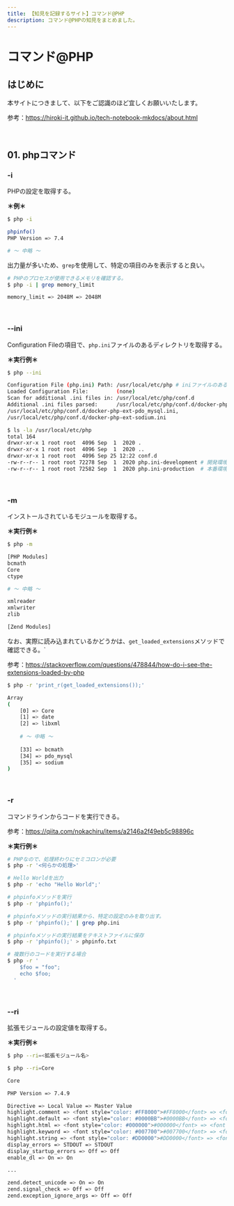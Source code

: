 ```yaml
---
title: 【知見を記録するサイト】コマンド@PHP
description: コマンド@PHPの知見をまとめました。
---
```


# コマンド@PHP

## はじめに

本サイトにつきまして、以下をご認識のほど宜しくお願いいたします。

参考：https://hiroki-it.github.io/tech-notebook-mkdocs/about.html

<br>

## 01. phpコマンド

### -i

PHPの設定を取得する。

**＊例＊**

```bash
$ php -i

phpinfo()
PHP Version => 7.4

# 〜 中略 〜

```

出力量が多いため、```grep```を使用して、特定の項目のみを表示すると良い。

```bash
# PHPのプロセスが使用できるメモリを確認する。
$ php -i | grep memory_limit

memory_limit => 2048M => 2048M
```

<br>

### --ini

Configuration Fileの項目で、```php.ini```ファイルのあるディレクトリを取得する。

**＊実行例＊**

```bash
$ php --ini

Configuration File (php.ini) Path: /usr/local/etc/php # iniファイルのあるディレクトリ
Loaded Configuration File:         (none)
Scan for additional .ini files in: /usr/local/etc/php/conf.d
Additional .ini files parsed:      /usr/local/etc/php/conf.d/docker-php-ext-bcmath.ini,
/usr/local/etc/php/conf.d/docker-php-ext-pdo_mysql.ini,
/usr/local/etc/php/conf.d/docker-php-ext-sodium.ini

$ ls -la /usr/local/etc/php
total 164
drwxr-xr-x 1 root root  4096 Sep  1  2020 .
drwxr-xr-x 1 root root  4096 Sep  1  2020 ..
drwxr-xr-x 1 root root  4096 Sep 25 12:22 conf.d
-rw-r--r-- 1 root root 72278 Sep  1  2020 php.ini-development # 開発環境用iniファイル
-rw-r--r-- 1 root root 72582 Sep  1  2020 php.ini-production  # 本番環境用iniファイル
```

<br>

### -m

インストールされているモジュールを取得する。

**＊実行例＊**

```bash
$ php -m

[PHP Modules]
bcmath
Core
ctype

# ～ 中略 ～

xmlreader
xmlwriter
zlib

[Zend Modules]
```

なお、実際に読み込まれているかどうかは、```get_loaded_extensions```メソッドで確認できる。`

参考：https://stackoverflow.com/questions/478844/how-do-i-see-the-extensions-loaded-by-php

```bash
$ php -r 'print_r(get_loaded_extensions());'

Array
(
    [0] => Core
    [1] => date
    [2] => libxml
    
    # 〜 中略 〜
    
    [33] => bcmath
    [34] => pdo_mysql
    [35] => sodium
)
```

<br>

### -r

コマンドラインからコードを実行できる。

参考：https://qiita.com/nokachiru/items/a2146a2f49eb5c98896c

**＊実行例＊**

```bash
# PHPなので、処理終わりにセミコロンが必要
$ php -r '<何らかの処理>'

# Hello Worldを出力
$ php -r 'echo "Hello World";'

# phpinfoメソッドを実行
$ php -r 'phpinfo();'

# phpinfoメソッドの実行結果から、特定の設定のみを取り出す。
$ php -r 'phpinfo();' | grep php.ini

# phpinfoメソッドの実行結果をテキストファイルに保存
$ php -r 'phpinfo();' > phpinfo.txt

# 複数行のコードを実行する場合
$ php -r '
    $foo = "foo";
    echo $foo;
  '
```

<br>

### --ri

拡張モジュールの設定値を取得する。

**＊実行例＊**

```bash
$ php --ri=<拡張モジュール名>
```

```bash
$ php --ri=Core

Core

PHP Version => 7.4.9

Directive => Local Value => Master Value
highlight.comment => <font style="color: #FF8000">#FF8000</font> => <font style="color: #FF8000">#FF8000</font>
highlight.default => <font style="color: #0000BB">#0000BB</font> => <font style="color: #0000BB">#0000BB</font>
highlight.html => <font style="color: #000000">#000000</font> => <font style="color: #000000">#000000</font>
highlight.keyword => <font style="color: #007700">#007700</font> => <font style="color: #007700">#007700</font>
highlight.string => <font style="color: #DD0000">#DD0000</font> => <font style="color: #DD0000">#DD0000</font>
display_errors => STDOUT => STDOUT
display_startup_errors => Off => Off
enable_dl => On => On

...

zend.detect_unicode => On => On
zend.signal_check => Off => Off
zend.exception_ignore_args => Off => Off
```
